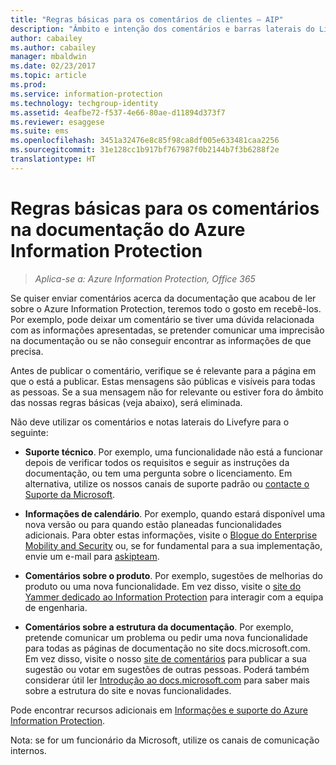 ```yaml
---
title: "Regras básicas para os comentários de clientes – AIP"
description: "Âmbito e intenção dos comentários e barras laterais do Livefyre na documentação do Azure Information Protection."
author: cabailey
ms.author: cabailey
manager: mbaldwin
ms.date: 02/23/2017
ms.topic: article
ms.prod: 
ms.service: information-protection
ms.technology: techgroup-identity
ms.assetid: 4eafbe72-f537-4e66-80ae-d11894d373f7
ms.reviewer: esaggese
ms.suite: ems
ms.openlocfilehash: 3451a32476e8c85f98ca8df005e633481caa2256
ms.sourcegitcommit: 31e128cc1b917bf767987f0b2144b7f3b6288f2e
translationtype: HT
---
```

# <a name="house-rules-for-comments-on-the-azure-information-protection-documentation"></a>Regras básicas para os comentários na documentação do Azure Information Protection

>*Aplica-se a: Azure Information Protection, Office 365*

Se quiser enviar comentários acerca da documentação que acabou de ler sobre o Azure Information Protection, teremos todo o gosto em recebê-los. Por exemplo, pode deixar um comentário se tiver uma dúvida relacionada com as informações apresentadas, se pretender comunicar uma imprecisão na documentação ou se não conseguir encontrar as informações de que precisa. 

Antes de publicar o comentário, verifique se é relevante para a página em que o está a publicar. Estas mensagens são públicas e visíveis para todas as pessoas. Se a sua mensagem não for relevante ou estiver fora do âmbito das nossas regras básicas (veja abaixo), será eliminada.
 
Não deve utilizar os comentários e notas laterais do Livefyre para o seguinte:
 
- **Suporte técnico**. Por exemplo, uma funcionalidade não está a funcionar depois de verificar todos os requisitos e seguir as instruções da documentação, ou tem uma pergunta sobre o licenciamento. Em alternativa, utilize os nossos canais de suporte padrão ou [contacte o Suporte da Microsoft](./get-started/information-support.md#to-contact-microsoft-support).

- **Informações de calendário**. Por exemplo, quando estará disponível uma nova versão ou para quando estão planeadas funcionalidades adicionais. Para obter estas informações, visite o [Blogue do Enterprise Mobility and Security](https://blogs.technet.microsoft.com/enterprisemobility/?product=azure-information-protection,azure-rights-management-services) ou, se for fundamental para a sua implementação, envie um e-mail para [askipteam](mailto:%20askipteam@microsoft.com).

- **Comentários sobre o produto**. Por exemplo, sugestões de melhorias do produto ou uma nova funcionalidade. Em vez disso, visite o [site do Yammer dedicado ao Information Protection](https://www.yammer.com/AskIPTeam) para interagir com a equipa de engenharia.

- **Comentários sobre a estrutura da documentação**. Por exemplo, pretende comunicar um problema ou pedir uma nova funcionalidade para todas as páginas de documentação no site docs.microsoft.com. Em vez disso, visite o nosso [site de comentários](https://msdocs.uservoice.com/forums/364242-general-site-feedback) para publicar a sua sugestão ou votar em sugestões de outras pessoas. Poderá também considerar útil ler [Introdução ao docs.microsoft.com](/teamblog/introducing-docs-microsoft-com/) para saber mais sobre a estrutura do site e novas funcionalidades.

Pode encontrar recursos adicionais em [Informações e suporte do Azure Information Protection](./get-started/information-support.md). 

Nota: se for um funcionário da Microsoft, utilize os canais de comunicação internos.

